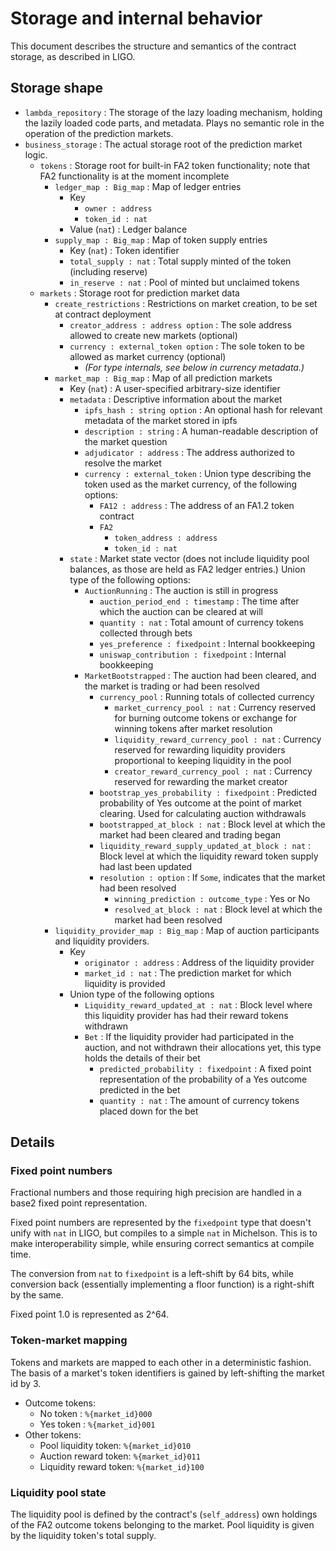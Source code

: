 # Storage and internal behavior
This document describes the structure and semantics of the contract storage, as described in LIGO.

## Storage shape

* `lambda_repository` : The storage of the lazy loading mechanism, holding the lazily loaded code parts, and metadata. Plays no semantic role in the operation of the prediction markets.
* `business_storage` : The actual storage root of the prediction market logic.
  * `tokens` : Storage root for built-in FA2 token functionality; note that FA2 functionality is at the moment incomplete
    * `ledger_map : Big_map` : Map of ledger entries
	  * Key
	    * `owner : address`
		* `token_id : nat`
	  * Value (`nat`) : Ledger balance
	* `supply_map : Big_map` : Map of token supply entries
	  * Key (`nat`) : Token identifier
	  * `total_supply : nat` : Total supply minted of the token (including reserve)
	  * `in_reserve : nat` : Pool of minted but unclaimed tokens
  * `markets` : Storage root for prediction market data
    * `create_restrictions` : Restrictions on market creation, to be set at contract deployment
	  * `creator_address : address option` : The sole address allowed to create new markets (optional)
	  * `currency : external_token option` : The sole token to be allowed as market currency (optional)
	    * *(For type internals, see below in currency metadata.)*
    * `market_map : Big_map` : Map of all prediction markets
	  * Key (`nat`) : A user-specified arbitrary-size identifier
	  * `metadata` : Descriptive information about the market
		* `ipfs_hash : string option` : An optional hash for relevant metadata of the market stored in ipfs
	    * `description : string` : A human-readable description of the market question
		* `adjudicator : address` : The address authorized to resolve the market
		* `currency : external_token` : Union type describing the token used as the market currency, of the following options:
		  * `FA12 : address` : The address of an FA1.2 token contract
		  * `FA2`
		    * `token_address : address`
			* `token_id : nat`
	  * `state` : Market state vector (does not include liquidity pool balances, as those are held as FA2 ledger entries.) Union type of the following options:
	    * `AuctionRunning` : The auction is still in progress
		  * `auction_period_end : timestamp` : The time after which the auction can be cleared at will
		  * `quantity : nat` : Total amount of currency tokens collected through bets
		  * `yes_preference : fixedpoint` : Internal bookkeeping
		  * `uniswap_contribution : fixedpoint` : Internal bookkeeping
		* `MarketBootstrapped` : The auction had been cleared, and the market is trading or had been resolved
		  * `currency_pool` : Running totals of collected currency
		    * `market_currency_pool : nat` : Currency reserved for burning outcome tokens or exchange for winning tokens after market resolution
			* `liquidity_reward_currency_pool : nat` : Currency reserved for rewarding liquidity providers proportional to keeping liquidity in the pool
			* `creator_reward_currency_pool : nat` : Currency reserved for rewarding the market creator
		  * `bootstrap_yes_probability : fixedpoint` : Predicted probability of Yes outcome at the point of market clearing. Used for calculating auction withdrawals
		  * `bootstrapped_at_block : nat` : Block level at which the market had been cleared and trading began
		  * `liquidity_reward_supply_updated_at_block : nat` : Block level at which the liquidity reward token supply had last been updated
		  * `resolution : option` : If `Some`, indicates that the market had been resolved
		    * `winning_prediction : outcome_type` : Yes or No
			* `resolved_at_block : nat` : Block level at which the market had been resolved
	* `liquidity_provider_map : Big_map` : Map of auction participants and liquidity providers.
	  * Key
	    * `originator : address` : Address of the liquidity provider
		* `market_id : nat` : The prediction market for which liquidity is provided
	  * Union type of the following options
	    * `Liquidity_reward_updated_at : nat` : Block level where this liquidity provider has had their reward tokens withdrawn
		* `Bet` : If the liquidity provider had participated in the auction, and not withdrawn their allocations yet, this type holds the details of their bet
		  * `predicted_probability : fixedpoint` : A fixed point representation of the probability of a Yes outcome predicted in the bet
		  * `quantity : nat` : The amount of currency tokens placed down for the bet

## Details

### Fixed point numbers
Fractional numbers and those requiring high precision are handled in a base2 fixed point representation.

Fixed point numbers are represented by the `fixedpoint` type that doesn't unify with `nat` in LIGO, but compiles to a simple `nat` in Michelson. This is to make interoperability simple, while ensuring correct semantics at compile time.

The conversion from `nat` to `fixedpoint` is a left-shift by 64 bits, while conversion back (essentially implementing a floor function) is a right-shift by the same.

Fixed point 1.0 is represented as 2^64.

### Token-market mapping
Tokens and markets are mapped to each other in a deterministic fashion. The basis of a market's token identifiers is gained by left-shifting the market id by 3.

* Outcome tokens:
  * No token : `%{market_id}000`
  * Yes token : `%{market_id}001`
* Other tokens:
  * Pool liquidity token: `%{market_id}010`
  * Auction reward token: `%{market_id}011`
  * Liquidity reward token: `%{market_id}100`

### Liquidity pool state

The liquidity pool is defined by the contract's (`self_address`) own holdings of the FA2 outcome tokens belonging to the market. Pool liquidity is given by the liquidity token's total supply.
